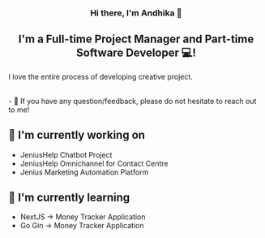 <h3 align="center">
Hi there, I'm Andhika 👋
</h3>

<h2 align="center">
I'm a Full-time Project Manager and Part-time Software Developer 💻!
</h2> 

I love the entire process of developing creative project.

</br>
- 💬 If you have any question/feedback, please do not hesitate to reach out to me!

## 🔭 I'm currently working on

- JeniusHelp Chatbot Project
- JeniusHelp Omnichannel for Contact Centre
- Jenius Marketing Automation Platform

## 🌱 I'm currently learning

- NextJS -> Money Tracker Application
- Go Gin -> Money Tracker Application

<!--
**vanestorz/vanestorz** is a ✨ _special_ ✨ repository because its `README.md` (this file) appears on your GitHub profile.

Here are some ideas to get you started:

- 🔭 I’m currently working on ...
- 🌱 I’m currently learning ...
- 👯 I’m looking to collaborate on ...
- 🤔 I’m looking for help with ...
- 💬 Ask me about ...
- 📫 How to reach me: ...
- 😄 Pronouns: ...
- ⚡ Fun fact: ...
-->
